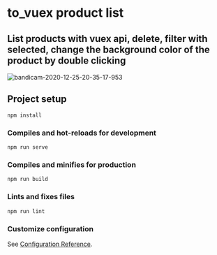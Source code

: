 # to_vuex product list
## List products with vuex api, delete, filter with selected, change the background color of the product by double clicking
![bandicam-2020-12-25-20-35-17-953](https://user-images.githubusercontent.com/67821216/103140066-5612c500-46f3-11eb-8cf7-8b2f998a1413.gif)

## Project setup
```
npm install
```

### Compiles and hot-reloads for development
```
npm run serve
```

### Compiles and minifies for production
```
npm run build
```

### Lints and fixes files
```
npm run lint
```

### Customize configuration
See [Configuration Reference](https://cli.vuejs.org/config/).

